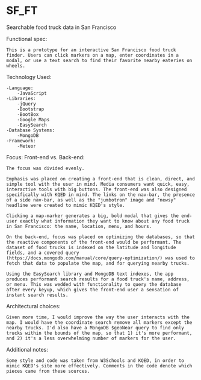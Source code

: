 # SF_FT
Searchable food truck data in San Francisco

Functional spec:

    This is a prototype for an interactive San Francisco food truck finder. Users can click markers on a map, enter coordinates in a modal, or use a text search to find their favorite nearby eateries on wheels.

Technology Used: 

    -Language:
        -JavaScript
    -Libraries:
        -jQuery
        -Bootstrap
        -BootBox
        -Google Maps
        -EasySearch
    -Database Systems:
        -MongoDB
    -Framework:
        -Meteor

Focus: Front-end vs. Back-end:

    The focus was divided evenly. 

    Emphasis was placed on creating a front-end that is clean, direct, and simple tool with the user in mind. Media consumers want quick, easy, interactive tools with big buttons. The front-end was also designed specifically with KQED in mind. The links on the nav-bar, the presence of a side nav-bar, as well as the "jumbotron" image and "newsy" headline were created to mimic KQED's style.

    Clicking a map-marker generates a big, bold modal that gives the end-user exactly what information they want to know about any food truck in San Francisco: the name, location, menu, and hours.

    On the back-end, focus was placed on optimizing the databases, so that the reactive components of the front-end would be performant. The dataset of food trucks is indexed on the latitude and longitude fields, and a covered query (https://docs.mongodb.com/manual/core/query-optimization/) was used to fetch that data to populate the map, and for querying nearby trucks.

    Using the EasySearch library and MongoDB text indexes, the app produces performant search results for a food truck's name, address, or menu. This was wedded with functionality to query the database after every keyup, which gives the front-end user a sensation of instant search results.  

Architectural choices:

    Given more time, I would improve the way the user interacts with the map. I would have the coordinate search remove all markers except the nearby trucks. I'd also have a MongoDB $geoNear query to find only trucks within the bounds of the map, so that 1) it's more performant, and 2) it's a less overwhelming number of markers for the user.

Additional notes:

    Some style and code was taken from W3Schools and KQED, in order to mimic KQED's site more effectively. Comments in the code denote which pieces came from these sources.
